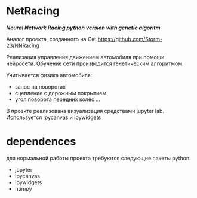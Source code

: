 # NetRacing
___Neural Network Racing python version with genetic algoritm___

Аналог проекта, созданного на C#: https://github.com/Storm-23/NNRacing

Реализация управления движением автомобиля при помощи нейросети.
Обучение сети производится генетическим алгоритмом.

Учитывается физика автомобиля:
- занос на поворотах
- сцепление с дорожным покрытием
- угол поворота передних колёс ...

В проекте реализована визуализация средствами jupyter lab.
Используется ipycanvas и ipywidgets

# dependences
для нормальной работы проекта требуются следующие пакеты python:
- jupyter
- ipycanvas
- ipywidgets
- numpy
